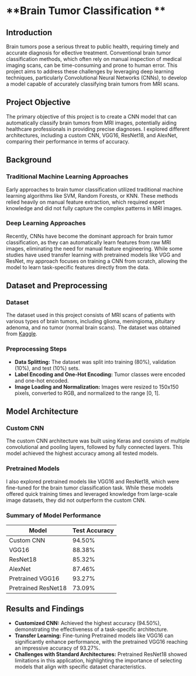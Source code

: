 # **Brain Tumor Classification **

## **Introduction**

Brain tumors pose a serious threat to public health, requiring timely and accurate diagnosis for e8ective treatment. Conventional brain tumor classification methods, which often rely on manual inspection of medical imaging scans, can be time-consuming and prone to human error. This project aims to address these challenges by leveraging deep learning techniques, particularly Convolutional Neural Networks (CNNs), to develop a model capable of accurately classifying brain tumors from MRI scans.

## **Project Objective**

The primary objective of this project is to create a CNN model that can automatically classify brain tumors from MRI images, potentially aiding healthcare professionals in providing precise diagnoses. I explored different architectures, including a custom CNN, VGG16, ResNet18, and AlexNet, comparing their performance in terms of accuracy.

## **Background**

### **Traditional Machine Learning Approaches**
Early approaches to brain tumor classification utilized traditional machine learning algorithms like SVM, Random Forests, or KNN. These methods relied heavily on manual feature extraction, which required expert knowledge and did not fully capture the complex patterns in MRI images.

### **Deep Learning Approaches**
Recently, CNNs have become the dominant approach for brain tumor classification, as they can automatically learn features from raw MRI images, eliminating the need for manual feature engineering. While some studies have used transfer learning with pretrained models like VGG and ResNet, my approach focuses on training a CNN from scratch, allowing the model to learn task-specific features directly from the data.

## **Dataset and Preprocessing**

### **Dataset**
The dataset used in this project consists of MRI scans of patients with various types of brain tumors, including glioma, meningioma, pituitary adenoma, and no tumor (normal brain scans). The dataset was obtained from [Kaggle](https://www.kaggle.com/datasets/sartajbhuvaji/brain-tumor-classification-mri/data).

### **Preprocessing Steps**
- **Data Splitting:** The dataset was split into training (80%), validation (10%), and test (10%) sets.
- **Label Encoding and One-Hot Encoding:** Tumor classes were encoded and one-hot encoded.
- **Image Loading and Normalization:** Images were resized to 150x150 pixels, converted to RGB, and normalized to the range [0, 1].

## **Model Architecture**

### **Custom CNN**
The custom CNN architecture was built using Keras and consists of multiple convolutional and pooling layers, followed by fully connected layers. This model achieved the highest accuracy among all tested models.

### **Pretrained Models**
I also explored pretrained models like VGG16 and ResNet18, which were fine-tuned for the brain tumor classification task. While these models offered quick training times and leveraged knowledge from large-scale image datasets, they did not outperform the custom CNN.

### **Summary of Model Performance**
| **Model**             | **Test Accuracy**   |
|-----------------------|---------------------|
| Custom CNN            | 94.50%              |
| VGG16                 | 88.38%              |
| ResNet18              | 85.32%              |
| AlexNet               | 87.46%              |
| Pretrained VGG16      | 93.27%              |
| Pretrained ResNet18   | 73.09%              |

## **Results and Findings**

- **Customized CNN:** Achieved the highest accuracy (94.50%), demonstrating the effectiveness of a task-specific architecture.
- **Transfer Learning:** Fine-tuning Pretrained models like VGG16 can significantly enhance performance, with the pretrained VGG16 reaching an impressive accuracy of 93.27%.
- **Challenges with Standard Architectures:** Pretrained ResNet18 showed limitations in this application, highlighting the importance of selecting models that align with specific dataset characteristics.

